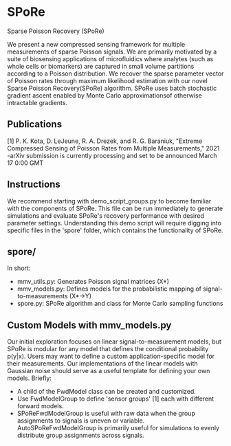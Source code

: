 # SPoRe
Sparse Poisson Recovery (SPoRe) 

We present a new compressed sensing framework for multiple measurements of sparse Poisson signals. We are primarily motivated by a suite of biosensing applications of microfluidics where analytes (such as whole cells or biomarkers) are captured in small volume partitions according to a Poisson distribution. We recover the sparse parameter vector of Poisson rates through maximum likelihood estimation with our novel Sparse Poisson Recovery(SPoRe) algorithm.  SPoRe uses batch stochastic gradient ascent enabled by Monte Carlo approximationsof otherwise intractable gradients.

## Publications
[1] P. K. Kota, D. LeJeune, R. A. Drezek, and R. G. Baraniuk, "Extreme Compressed Sensing of Poisson Rates from Multiple Measurements," 2021
-arXiv submission is currently processing and set to be announced March 17 0:00 GMT

## Instructions

We recommend starting with demo_script_groups.py to become familiar with the components of SPoRe. This file can be run immediately to generate simulations and evaluate SPoRe's recovery performance with desired parameter settings. Understanding this demo script will require digging into specific files in the 'spore' folder, which contains the functionality of SPoRe.

## spore/
In short: 
- mmv_utils.py: Generates Poisson signal matrices (X*)
- mmv_models.py: Defines models for the probabilistic mapping of signal-to-measurements (X*->Y)
- spore.py: SPoRe algorithm and class for Monte Carlo sampling functions

## Custom Models with mmv_models.py
Our initial exploration focuses on linear signal-to-measurement models, but SPoRe is modular for any model that defines the conditional probability p(y|x). Users may want to define a custom application-specific model for their measurements. Our implementations of the linear models with Gaussian noise should serve as a useful template for defining your own models. Briefly: 
- A child of the FwdModel class can be created and customized. 
- Use FwdModelGroup to define 'sensor groups' [1] each with different forward models.
- SPoReFwdModelGroup is useful with raw data when the group assignments to signals is uneven or variable. AutoSPoReFwdModelGroup is primarily useful for simulations to evenly distribute group assignments across signals. 



